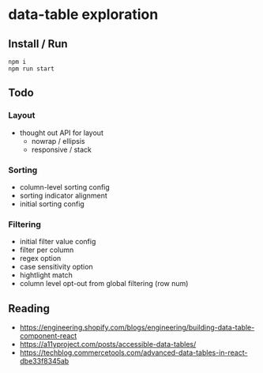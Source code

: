 # data-table exploration

## Install / Run

```
npm i
npm run start
```

## Todo

### Layout

- thought out API for layout
  - nowrap / ellipsis
  - responsive / stack

### Sorting

- column-level sorting config
- sorting indicator alignment
- initial sorting config

### Filtering

- initial filter value config
- filter per column
- regex option
- case sensitivity option
- hightlight match
- column level opt-out from global filtering (row num)

## Reading

- https://engineering.shopify.com/blogs/engineering/building-data-table-component-react
- https://a11yproject.com/posts/accessible-data-tables/
- https://techblog.commercetools.com/advanced-data-tables-in-react-dbe33f8345ab
